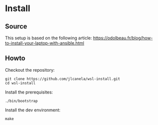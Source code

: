 # Install

## Source

This setup is based on the following article: https://odolbeau.fr/blog/how-to-install-your-laptop-with-ansible.html


## Howto

Checkout the repository:
```
git clone https://github.com/jlcanela/wsl-install.git
cd wsl-install
```

Install the prerequisites:
```
./bin/bootstrap
```

Install the dev environment:
```
make
```
